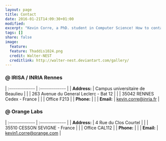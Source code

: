 ```yaml
---
layout: page
title: Contact
date: 2016-01-21T14:09:30+01:00
modified:
excerpt: "Kevin Corre, a PhD. student in Computer Science! How to contact him."
tags: []
share: false
image:
  feature:
  feature: Thaddis1024.png
  credit: Walter-NEST
  creditlink: http://walter-nest.deviantart.com/gallery/
---
```

### @ IRISA / INRIA Rennes

| :-------------  | :------------- |
| **Address:**    | Campus universitaire de Beaulieu |
|                 | 263 Avenue du General Leclerc - Bat 12 |
|                 | 35042 RENNES Cedex - France |
|                 | Office F213 |
| **Phone:**      | |
| **Email:**      | kevin.corre@inria.fr  |

### @ Orange Labs

| :------------- | :------------- |
| **Address:** | 4 Rue du Clos Courtel |
| | 35510 CESSON SEVIGNE - France |
| | Office CAL112 |
| **Phone:** | |
| **Email:** | kevin1.corre@orange.com  |
